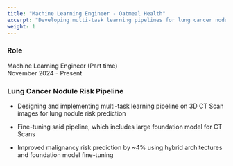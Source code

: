 ```yaml
---
title: "Machine Learning Engineer - Oatmeal Health"
excerpt: "Developing multi-task learning pipelines for lung cancer nodule risk prediction"
weight: 1
---
```


### Role
Machine Learning Engineer (Part time)  
November 2024 - Present

### Lung Cancer Nodule Risk Pipeline

* Designing and implementing multi-task learning pipeline on 3D CT Scan images for lung nodule risk prediction

* Fine-tuning said pipeline, which includes large foundation model for CT Scans

* Improved malignancy risk prediction by ~4% using hybrid architectures and foundation model fine-tuning 
